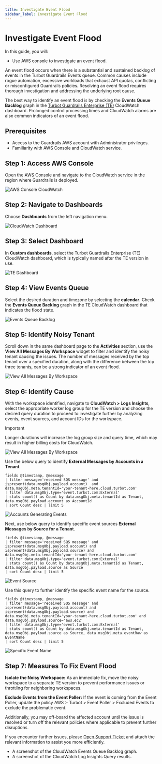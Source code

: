 ```yaml
---
title: Investigate Event Flood
sidebar_label: Investigate Event Flood
---
```


# Investigate Event Flood

In this guide, you will:
- Use AWS console to investigate an event flood.

An event flood occurs when there is a substantial and sustained backlog of events in the Turbot Guardrails Events queue. Common causes include rogue automation, excessive workloads that exhaust API quotas, conflicting or misconfigured Guardrails policies. Resolving an event flood requires thorough investigation and addressing the underlying root cause.

The best way to identify an event flood is by checking the **Events Queue Backlog** graph in the [Turbot Guardrails Enterprise (TE)](/guardrails/docs/reference/glossary#turbot-guardrails-enterprise-te) CloudWatch dashboard. Prolonged control processing times and CloudWatch alarms are also common indicators of an event flood.

## Prerequisites

- Access to the Guardrails AWS account with Administrator privileges.
- Familiarity with AWS Console and CloudWatch service.

## Step 1: Access AWS Console

Open the AWS Console and navigate to the CloudWatch service in the region where Guardrails is deployed.

![AWS Console CloudWatch](/images/docs/guardrails/guides/hosting-guardrails/monitoring/investigate-event-flood/aws-console-cloudwatch.png)

## Step 2: Navigate to Dashboards

Choose **Dashboards** from the left navigation menu.

![CloudWatch Dashboard](/images/docs/guardrails/guides/hosting-guardrails/monitoring/investigate-event-flood/cloudwatch-dashboard-select.png)

## Step 3: Select Dashboard

In **Custom dashboards**, select the Turbot Guardrails Enterprise (TE) CloudWatch dashboard, which is typically named after the TE version in use.

![TE Dashboard](/images/docs/guardrails/guides/hosting-guardrails/monitoring/investigate-event-flood/cloudwatch-select-te-dashboard.png)

## Step 4: View Events Queue

Select the desired duration and timezone by selecting the **calendar**. Check the **Events Queue Backlog** graph in the TE CloudWatch dashboard that indicates the flood state.

![Events Queue Backlog](/images/docs/guardrails/guides/hosting-guardrails/monitoring/investigate-event-flood/cloudwatch-dashboard-events-queue-backlog.png)

## Step 5: Identify Noisy Tenant

Scroll down in the same dashboard page to the **Activities** section, use the **View All Messages By Workspace** widget to filter and identify the noisy tenant causing the issues.
The number of messages received by the top tenant over a specified duration, along with the difference between the top three tenants, can be a strong indicator of an event flood.

![View All Messages By Workspace](/images/docs/guardrails/guides/hosting-guardrails/monitoring/investigate-event-flood/cloudwatch-view-messages-by-workspace.png)

## Step 6: Identify Cause

With the workspace identified, navigate to **CloudWatch > Logs Insights**, select the appropriate worker log group for the TE version and choose the desired query duration to proceed to investigate further by analyzing events, event sources, and account IDs for the workspace.

> [!IMPORTANT]
> Longer durations will increase the log group size and query time, which may result in higher billing costs for CloudWatch.

![View All Messages By Workspace](/images/docs/guardrails/guides/hosting-guardrails/monitoring/investigate-event-flood/cloudwatch-log-insights.png)

Use the below query to identify **External Messages by Accounts in a Tenant**.

```
fields @timestamp, @message
| filter message='received SQS message' and ispresent(data.msgObj.payload.account)  and data.msgObj.meta.tenantId='your-tenant-here.cloud.turbot.com'
| filter data.msgObj.type='event.turbot.com:External'
| stats count() as Count by data.msgObj.meta.tenantId as Tenant, data.msgObj.payload.account as AccountId
| sort Count desc | limit 5
```
![Accounts Generating Events](/images/docs/guardrails/guides/hosting-guardrails/monitoring/investigate-event-flood/cloudwatch-log-insights-events-by-account.png)

Next, use below query to identify specific event sources **External Messages by Source for a Tenant**.

```
fields @timestamp, @message
| filter message='received SQS message' and ispresent(data.msgObj.payload.account) and ispresent(data.msgObj.payload.source) and data.msgObj.meta.tenantId='your-tenant-here.cloud.turbot.com'
| filter data.msgObj.type='event.turbot.com:External'
| stats count() as Count by data.msgObj.meta.tenantId as Tenant, data.msgObj.payload.source as Source
| sort Count desc | limit 5
```

![Event Source](/images/docs/guardrails/guides/hosting-guardrails/monitoring/investigate-event-flood/cloudwatch-log-insights-event.source.png)

Use this query to further identify the specific event name for the source.

```
fields @timestamp, @message
| filter message='received SQS message' and ispresent(data.msgObj.payload.account) and ispresent(data.msgObj.payload.source) and data.msgObj.meta.tenantId='your-tenant-here.cloud.turbot.com' and data.msgObj.payload.source='aws.ec2'
| filter data.msgObj.type='event.turbot.com:External'
| stats count() as Count by data.msgObj.meta.tenantId as Tenant, data.msgObj.payload.source as Source, data.msgObj.meta.eventRaw as EventName
| sort Count desc | limit 5

```

![Specific Event Name](/images/docs/guardrails/guides/hosting-guardrails/monitoring/investigate-event-flood/cloudwatch-log-insights-source-breakdown.png)

## Step 7: Measures To Fix Event Flood

**Isolate the Noisy Workspace:** As an immediate fix, move the noisy workspace to a separate TE version to prevent performance issues or throttling for neighboring workspaces.

**Exclude Events from the Event Poller:** If the event is coming from the Event Poller, update the policy AWS > Turbot > Event Poller > Excluded Events to exclude the problematic event.

Additionally, you may off-board the affected account until the issue is resolved or turn off the relevant policies where applicable to prevent further disruptions.

If you encounter further issues, please [Open Support Ticket](https://support.turbot.com) and attach the relevant information to assist you more efficiently.

- A screenshot of the CloudWatch Events Queue Backlog graph.
- A screenshot of the CloudWatch Log Insights Query results.